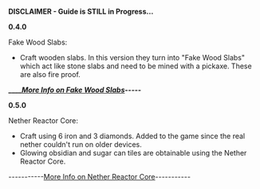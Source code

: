 **DISCLAIMER - Guide is STILL in Progress...**

**0.4.0**

Fake Wood Slabs: 
- Craft wooden slabs. In this version they turn into "Fake Wood Slabs" which act like stone slabs and need to be mined with a pickaxe. These are also fire proof.

**__________[More Info on Fake Wood Slabs](https://github.com/ToxicAbsence/More-Info/blob/main/Fake%20Wood%20Slabs.md)_-_-_-_-_-_**

**0.5.0**

Nether Reactor Core:
- Craft using 6 iron and 3 diamonds. Added to the game since the real nether couldn't run on older devices.
- Glowing obsidian and sugar can tiles are obtainable using the Nether Reactor Core.

-----------[More Info on Nether Reactor Core](https://github.com/ToxicAbsence/More-Info/blob/main/Nether%20Reactor%20Core.md)-----------
